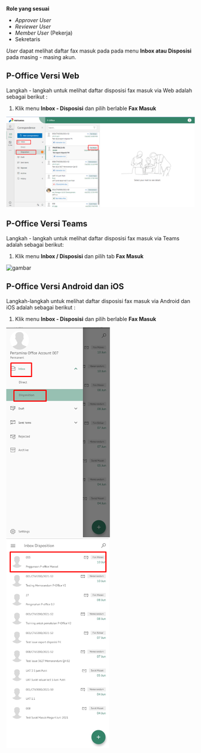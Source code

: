 **Role yang sesuai**

- *Approver User*
- *Reviewer User*
- *Member User* (Pekerja)
- Sekretaris

*User* dapat melihat daftar fax masuk pada pada menu **Inbox atau Disposisi** pada masing - masing akun. 

## **P-Office Versi Web**

Langkah - langkah untuk melihat daftar disposisi fax masuk via Web adalah sebagai berikut :

1. Klik menu **Inbox - Disposisi** dan pilih berlable **Fax Masuk**

![gambar](FaxMasuk/FM_WEB/02DaftarDisposisi01.png) 

## **P-Office Versi Teams**

Langkah - langkah untuk melihat daftar disposisi fax masuk via Teams adalah sebagai berikut:

1. Klik menu **Inbox / Disposisi** dan pilih tab **Fax Masuk**

![gambar](FaxMasuk/FM_Teams/FM23.png)


## **P-Office Versi Android dan iOS**

Langkah-langkah untuk melihat daftar disposisi fax masuk via Android dan iOS adalah sebagai berikut :

1. Klik menu **Inbox - Disposisi** dan pilih berlable **Fax Masuk**

![gambar](FaxMasuk/FM_Android/DaftarDisposisi/02A01.png) ![gambar](FaxMasuk/FM_Android/DaftarDisposisi/02A02.png) 

